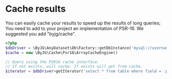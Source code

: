 # Cache results

You can easily cache your results to speed up the results of long queries;
You need to add to your project an implementation of PSR-16. We suggested you add "byjg/cache".

```php
<?php
$dbDriver = \ByJG\AnyDataset\Db\Factory::getDbInstance('mysql://username:password@host/database');
$cache = new \ByJG\Cache\Psr16\ArrayCacheEngine()

// Query using the PSR16 cache interface.
// If not exists, will cache. If exists will get from cache.
$iterator = $dbDriver>getIterator('select * from table where field = :param', ['param' => 'value'], $cache, 60);
```
